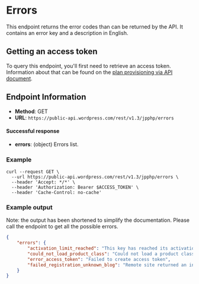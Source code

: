# Errors

This endpoint returns the error codes than can be returned by the API. It contains an error key and a description in English.

## Getting an access token

To query this endpoint, you'll first need to retrieve an access token. Information about that can be found on the [plan provisioning via API document]( plan-provisioning-direct-api.md#getting-a-jetpack-partner-access-token ).

## Endpoint Information

- __Method__: GET
- __URL__:    `https://public-api.wordpress.com/rest/v1.3/jpphp/errors`

#### Successful response

- __errors__:       (object) Errors list.

### Example

```shell
curl --request GET \
  --url https://public-api.wordpress.com/rest/v1.3/jpphp/errors \
  --header 'Accept: */*' \
  --header 'Authorization: Bearer $ACCESS_TOKEN' \
  --header 'Cache-Control: no-cache'
```

### Example output

Note: the output has been shortened to simplify the documentation. Please call the endpoint to get all the possible errors.

```json
{
    "errors": {
        "activation_limit_reached": "This key has reached its activation limit for product %s",
        "could_not_load_product_class": "Could not load a product class",
        "error_access_token": "Failed to create access token",
        "failed_registration_unknown_blog": "Remote site returned an invalid site ID"
    }
}
```